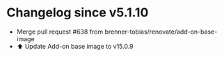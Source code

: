 # Changelog since v5.1.10
- Merge pull request #638 from brenner-tobias/renovate/add-on-base-image 
- ⬆️ Update Add-on base image to v15.0.9 
